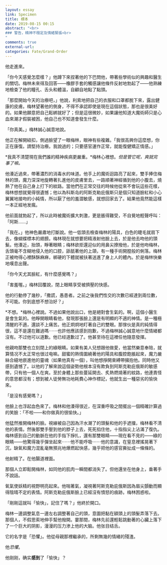 ```yaml
---
layout: essay
link: Specimen
title: 標本
date: 2019-08-15 00:15
abstract: "<br>
### 警告，精神不穩定及情緒緊張<br>
"
comments: true
external-url:
categories: Fate/Grand-Order
---
```


他走進來。

「你今天感覺怎麼樣？」他蹲下來捏著他的下巴問他，帶著些學術似的興趣和醫生的關切。梅林未來得及回答——橡膠手套的觸感讓他條件反射地勃起了——他熟練地檢查了他的瞳孔、舌头和體溫，自顧自地點了點頭。

「那麼開始今天的治療吧，」他說，利索地把自己的衣服和口罩都脫下來，露出健康的皮膚。梅林望著他的側身，不得不承認即使是現在這個狀態，那也是很美好的。如果他願意把自己鬆綁就好了；但是這很微妙，如果讓他知道大魔術師只是心血來潮才假裝被困，他自己也不知道會發生什麼。

「你真美。」梅林誠心誠意地說。

他正在解開紐扣，側過臉望了一眼梅林，眼神有些複雜。「我很高興你這麼想，你正在康復。請堅持治療。我說過的；只要感官運作正常，就能復健矯正情感。」

*我真不清楚現在我們誰的精神疾病更嚴重。*梅林心裡想。*但是管它呢，爽就完事了嘛。*

他湊近過來，帶著濃烈的消毒水的味道。他手上的魔術迴路亮了起來，雙手捧住梅林的頭，魔力深深地旋轉著扎進他的皮膚里去，一路順著神經循到他的小腹去，燒熱了他在自己身上打下的紋路。當他們在正常交往的時候他從來不會玩這些花樣，梅林想想就覺得很遺憾；他以為科斯岛的阿斯克勒庇俄斯只是個只知道臉紅和小心翼翼地接吻的小純情，所以厭了他的羞澀敏感，就想回家去了。結果他竟然能這樣一本正經地发瘋。

他前面就勃起了，所以此時被魔術擴大刺激，更是脹得難受，不自覺地輕聲呼叫：「阿斯……」

「我在。」他神色嚴肅地打斷說。他一低頭去檢查梅林的陽具，白色的睫毛就扇下去，像蝴蝶標本的翅膀。梅林現在就想要把精液射他臉上去，於是他去吻他的頭髮。他湊近，抬頭，睜著眼睛；梅林欲拒還迎似的用鼻尖撩撥他，於是他吻梅林，舌頭毫不含糊地侵入他的口腔，舔舐著他的上頜，有一種手術開膛般的俐落。梅林正被吻得心裡酥酥麻麻，梆硬的下體就被扶著送進了身上人的體內。於是梅林快樂地嘆息出聲。

「你今天尤其臉紅，有什麼感覺嗎？」

「害羞喔。」梅林回覆說，閉上眼睛享受被擠壓的快感。

他的行動停了幾秒，「撒謊，愚患者。之前之後我們性交的次數已經達到兩位數，不可能。你到底想不想治好？」

*不想。*梅林心裡說。不過如果他說出口，他是絕對會生氣的。啊，這個小醫生是會生氣的。他睜開眼睛看他，發現那張臉上還是有明顯的不適的神情。是一種極清醒的不適，還談不上痛苦。他正炯炯地盯著自己的雙眼。那傢伙是真的純情得很，這不是還在難過嗎⋯⋯也許他應該感到抱歉，不過梅林誠心誠意地什麼情緒都沒有。不过他可以道歉。他已经道歉过了。他甚至待在這裡任他隨意發揮。

他親吻那雙也立刻閉上的綠眼睛。如果有美人兒想跟他做愛，他當然樂意奉陪，就算情况不太正常也很过电嘛。甜蜜的熱情圍繞著他的陽具和腹腔飽脹起來，魔力嚴絲合縫地嵌進他的靈魂（如果他真有一個），叫他想掙開束縛帶擁抱他。同時他又感到遺憾了。以他的了解來說這個姿勢他根本沒有欺負到阿斯克勒庇俄斯的敏感帶，只有他一個人在爽。至於身體上那些蔓延開去、炙熱燃燒著的紋路，他連責怪的意思都沒有；想到被人徒勞無功地耗費心神作標記，他就生出一種惡劣的愉快來。

「是沒有感覺嗎？」

他臉上也浮起血色來了。梅林和他湊得很近，在深重呼吸之間擺出一個精確計算過的笑臉：「不啦——和你做真的很愉快。」

他猛然推開梅林的臉。視線被自己因為汗水潮了的頭髮和他的手遮擋，梅林看不清他的表情。然後那雙手壓到他的脖子上去，死死掐住他，十指指尖上沾滿了復仇。梅林感到自己的動脈在他的手指下掙扎，還有那雙眼睛——現在看不見的——綠的眼睛——他驚得幾乎彈坐起來⋯⋯他不能呼吸⋯⋯他的意識，在窒息裡搖晃著下沉，缺氧和魔力混亂毫無預兆地爆燃起快感，幾乎把他的感官撕扯成一條條的。

他射精了。在他腸道裡面。

那個人立即鬆開梅林，如同他的肌肉一瞬間都消失了。但他還坐在他身上，垂著手不說話。

氧氣使妖精的視野明亮起來。他喘著氣，凝視著阿斯克勒庇俄斯因為眉尖顫動而顯得陰晴不定的表情。阿斯克勒庇俄斯臉上已經沒有憤怒的痕跡。梅林困惑啦。

「剛剛這就叫「愉快」，記住了嗎？」他終於開口。

梅林一邊調整氣息一邊左右調整著自己的頭，意圖把黏在額頭上的頭髮弄落下去。那個人，不假思索地伸手幫他撥開。霎那間，梅林先前還輕鬆跳動著的心臟上落下了一个巨大的阴影，漫漫的压力渗上他的大脑。他张目结舌。

它的名字是「恐懼」。他從母親那裡繼承的，所剩無幾的情緒的殘渣。

他*恐懼*。

他刚刚，确实**感到**了「愉快」？
